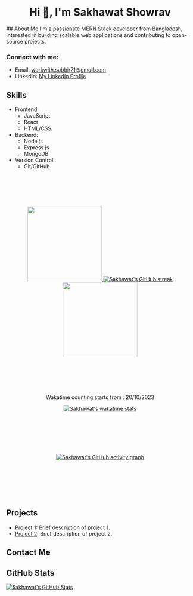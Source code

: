 <h1 align="center">Hi 👋, I'm Sakhawat Showrav</h1>
<!-- <h3 align="center">A passionate MERN-Stack developer from BANGLADESH</h3> -->
## About Me
I'm a passionate MERN Stack developer from Bangladesh, interested in building scalable web applications and contributing to open-source projects.


<h3 align="left">Connect with me:</h3>

- Email: warkwith.sabbir71@gmail.com
- LinkedIn: [My LinkedIn Profile](https://www.linkedin.com/in/sakhawat71)



## Skills
- Frontend:
  - JavaScript
  - React
  - HTML/CSS
- Backend:
  - Node.js
  - Express.js
  - MongoDB
- Version Control:
  - Git/GitHub


<br/>
<br/>
<br/>
<br/>
<br/>

<!-----  github and most lang..  ------>

<div align="center">
  <a href="https://github.com/Sakhawat71">
    <img height="200" src="https://github-readme-stats.vercel.app/api?username=Sakhawat71&theme=radical&border=7F3FBF&background=0D1117" />
  </a>
    <a href="https://github.com/Sakhawat71">
    <img src="https://github-readme-streak-stats.herokuapp.com/?user=Sakhawat71&theme=radical&border=7F3FBF&background=0D1117" alt="Sakhawat's GitHub streak"/>
  </a>
  <a href="https://github.com/Sakhawat71">
    <img height="200" src="https://github-readme-stats.vercel.app/api/top-langs?username=Sakhawat71&layout=compact&langs_count=8&card_width=320" />
  </a>
</div>

<!-----  github and most lang end  ------>


<br/>
<br/>
<br/>
<br/>
<br/>

<!-----  waka time start ------>
<p align="center">Wakatime counting starts from : 20/10/2023</p>
<p align="center">
  <a href="https://wakatime.com/@Sakhawat71">
    <img src="https://github-readme-stats.vercel.app/api/wakatime?username=Sakhawat71" alt="Sakhawat's wakatime stats"/>
  </a>
</p>
<!-----  waka time end  ------>


<br/>
<br/>
<br/>
<br/>
<br/>

<!----- github activity  graph  ------->
<p align="center">
  <a href="https://github.com/sakhawat71/github-readme-activity-graph">
    <img src="https://github-readme-activity-graph.vercel.app/graph?username=sakhawat71&theme=react" alt="Sakhawat's GitHub activity graph"/>
  </a>
</p>
<!----- github activity  graph  end ------->


<br/>
<br/>
<br/>
<br/>
<br/>

<!-----  
href="https://github.com/anuraghazra/github-readme-stats"
href="https://github.com/anuraghazra/convoychat" 
&layout=compact&langs_count=8&card_width=320

[![Sakhawat's github activity graph](https://github-readme-activity-graph.vercel.app/graph?username=sakhawat71&theme=react)](https://github.com/sakhawat71/github-readme-activity-graph)
------>






## Projects
- [Project 1](link-to-project-1): Brief description of project 1.
- [Project 2](link-to-project-2): Brief description of project 2.

## Contact Me


## GitHub Stats
[![Sakhawat's GitHub Stats](https://github-readme-stats.vercel.app/api?username=Sakhawat71&theme=radical&border=7F3FBF&background=0D1117)](https://github.com/Sakhawat71)


